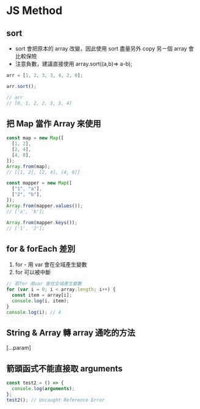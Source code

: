 # JS Method

## sort

- sort 會把原本的 array 改變，因此使用 sort 盡量另外 copy 另ㄧ個 array 會比較保險
- 注意負數，建議直接使用 array.sort((a,b)=> a-b);

```js
arr = [1, 2, 3, 3, 4, 2, 0];

arr.sort();

// arr
// [0, 1, 2, 2, 3, 3, 4]
```

## 把 Map 當作 Array 來使用

```js
const map = new Map([
  [1, 2],
  [2, 4],
  [4, 8],
]);
Array.from(map);
// [[1, 2], [2, 4], [4, 8]]

const mapper = new Map([
  ["1", "a"],
  ["2", "b"],
]);
Array.from(mapper.values());
// ['a', 'b'];

Array.from(mapper.keys());
// ['1', '2'];
```

## for & forEach 差別

1. for - 用 var 會在全域產生變數
2. for 可以被中斷

```js
// 若for 用var 會在全域產生變數
for (var i = 0; i < array.length; i++) {
  const item = array[i];
  console.log(i, item);
}
console.log(i); // 4
```

## String & Array 轉 array 通吃的方法

[...param]

## 箭頭函式不能直接取 arguments

```js
const test2 = () => {
  console.log(arguments);
};
test2(); // Uncaught Reference Error
```

